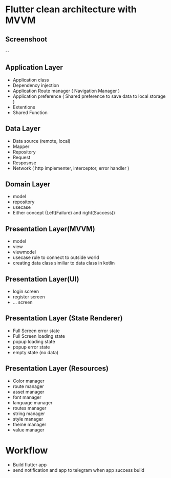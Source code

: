# Flutter clean architecture with MVVM

## Screenshoot 
--

## Application Layer
- Application class
- Dependency injection
- Application Route manager ( Navigation Manager )
- Application preference ( Shared preference to save data to local storage )
- Extentions
- Shared Function

## Data Layer
- Data source (remote, local)
- Mapper
- Repository
- Request
- Resposnse
- Network ( http implementer, interceptor, error handler )

## Domain Layer
- model
- repository
- usecase
- Either concept (Left(Failure) and right(Success))

## Presentation Layer(MVVM)
- model
- view
- viewmodel
- usecase rule to connect to outside world
- creating data class similiar to data class in kotlin 

## Presentation Layer(UI)
- login screen
- register screen
- ... screen

## Presentation Layer (State Renderer)
- Full Screen error state
- Full Screen loading state
- popup loading state
- popup error state
- empty state (no data)

## Presentation Layer (Resources)
- Color manager
- route manager
- asset manager
- font manager
- language manager
- routes manager
- string manager
- style manager
- theme manager
- value manager

# Workflow
- Build flutter app
- send notification and app to telegram when app success build  

